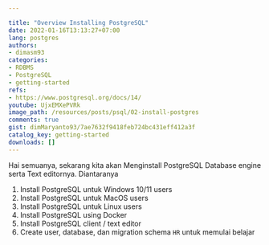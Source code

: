 ```yaml
---

title: "Overview Installing PostgreSQL"
date: 2022-01-16T13:13:27+07:00
lang: postgres
authors:
- dimasm93
categories:
- RDBMS
- PostgreSQL
- getting-started
refs: 
- https://www.postgresql.org/docs/14/
youtube: UjxEMXePVRk
image_path: /resources/posts/psql/02-install-postgres
comments: true
gist: dimMaryanto93/7ae7632f9418feb724bc431eff412a3f
catalog_key: getting-started
downloads: []
---
```


Hai semuanya, sekarang kita akan Menginstall PostgreSQL Database engine serta Text editornya. Diantaranya 

<!--more-->

1. Install PostgreSQL untuk Windows 10/11 users
2. Install PostgreSQL untuk MacOS users
3. Install PostgreSQL untuk Linux users
4. Install PostgreSQL using Docker
5. Install PostgreSQL client / text editor
6. Create user, database, dan migration schema `HR` untuk memulai belajar